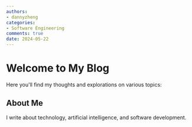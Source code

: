 ```yaml
---
authors:
- dannyzheng
categories:
- Software Engineering
comments: true
date: 2024-05-22
---
```


# Welcome to My Blog

Here you'll find my thoughts and explorations on various topics:

## About Me
I write about technology, artificial intelligence, and software development.